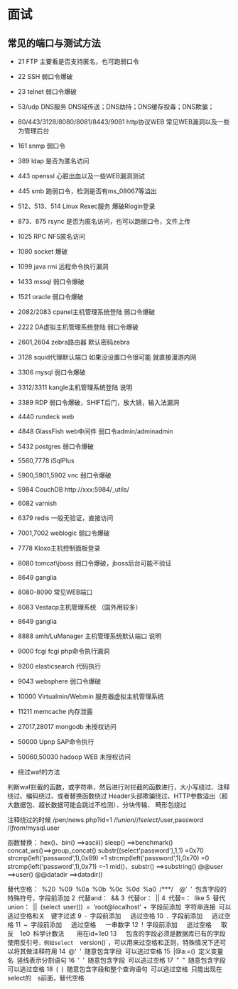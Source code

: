 # 面试

## 常见的端口与测试方法

- 21    FTP     主要看是否支持匿名，也可跑弱口令
- 22    SSH     弱口令爆破
- 23    telnet  弱口令爆破
- 53/udp    DNS服务 DNS域传送；DNS劫持；DNS缓存投毒；DNS欺骗；
- 80/443/3128/8080/8081/8443/9081   http协议WEB     常见WEB漏洞以及一些为管理后台
- 161   snmp    弱口令
- 389   ldap    是否为匿名访问
- 443   openssl 心脏出血以及一些WEB漏洞测试
- 445   smb 跑弱口令，检测是否有ms_08067等溢出
- 512、513、514 Linux Rexec服务 爆破Rlogin登录
- 873、875  rsync   是否为匿名访问，也可以跑弱口令，文件上传
- 1025  RPC NFS匿名访问
- 1080  socket  爆破
- 1099  java rmi    远程命令执行漏洞
- 1433  mssql   弱口令爆破
- 1521  oracle  弱口令爆破
- 2082/2083 cpanel主机管理系统登陆 弱口令爆破
- 2222 DA虚拟主机管理系统登陆 弱口令爆破
- 2601,2604 zebra路由器 默认密码zebra
- 3128 squid代理默认端口 如果没设置口令很可能 就直接漫游内网
- 3306 mysql 弱口令爆破
- 3312/3311 kangle主机管理系统登陆 说明
- 3389 RDP 弱口令爆破，SHIFT后门，放大镜，输入法漏洞
- 4440 rundeck web
- 4848 GlassFish web中间件 弱口令admin/adminadmin
- 5432 postgres 弱口令爆破
- 5560,7778 iSqlPlus
- 5900,5901,5902 vnc 弱口令爆破
- 5984 CouchDB http://xxx:5984/_utils/
- 6082 varnish
- 6379 redis 一般无验证，直接访问
- 7001,7002 weblogic 弱口令爆破
- 7778 Kloxo主机控制面板登录
- 8080 tomcat\jboss 弱口令爆破，jboss后台可能不验证
- 8649 ganglia
- 8080-8090 常见WEB端口
- 8083 Vestacp主机管理系统 （国外用较多）
- 8649 ganglia
- 8888 amh/LuManager 主机管理系统默认端口 说明
- 9000 fcgi fcgi php命令执行漏洞
- 9200 elasticsearch 代码执行
- 9043 websphere 弱口令爆破
- 10000 Virtualmin/Webmin 服务器虚拟主机管理系统
- 11211 memcache 内存泄露
- 27017,28017 mongodb 未授权访问
- 50000 Upnp    SAP命令执行
- 50060,50030   hadoop WEB  未授权访问

- 绕过waf的方法

判断waf拦截的函数，或字符串，然后进行对拦截的函数进行，大小写绕过、注释绕过、编码绕过、或者替换函数绕过
Header头部欺骗绕过、HTTP参数溢出（超大数据包、超长数据可能会跳过不检测）、分块传输、 畸形包绕过


注释绕过的时候 /pen/news.php?id=1 /*!union*//*!select*/user,password /*!from*/mysql.user

函数替换：
hex()、bin() ==>ascii()
sleep() ==>benchmark()
concat_ws()==>group_concat() substr((select'password'),1,1) =0x70
strcmp(left('password',1),0x69) =1
strcmp(left('password',1),0x70) =0
strcmp(left('password',1),0x71) =-1
mid()、substr() ==>substring()
@@user ==>user()
@@datadir ==>datadir()


替代空格： %20 %09 %0a %0b %0c %0d %a0 /***/  @' ' 包含字段的特殊符号，字段前添加
2 代替and： &&
3 代替or： ||
4 代替=： like
5 替代union： || (select user()) = 'root@localhost'
+ 字段前添加 字符串连接 可以逃过空格和关  键字过滤
9 ‐ 字段前添加   逃过空格
10 . 字段前添加   逃过空格
11 ~ 字段前添加   逃过空格   一串数字
12 ! 字段前添加   逃过空格   取反  1e0 科学计数法    用在id=1e0
13 ` ` 包含的字段必须是数据库已有的字段 使用反引号`，例如select  `version()`，可以用来过空格和正则，特殊情况下还可以将其做注释符用
14 @' ' 随意包含字段 可以逃过空格
15 |@a:=() 定义变量名 竖线表示分割语句
16 ' ' 随意包含字段 可以逃过空格
17 " " 随意包含字段 可以逃过空格
18 ( ) 随意包含字段和整个查询语句 可以逃过空格 只能出现在select的  s前面，替代空格
